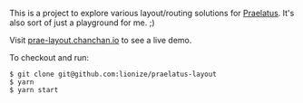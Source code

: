 This is a project to explore various layout/routing solutions for [Praelatus](https://github.com/praelatus/frontend). It's also sort of just a playground for me. ;)

Visit [prae-layout.chanchan.io](http://prae-layout.chanchan.io) to see a live demo.

To checkout and run:

```
$ git clone git@github.com:lionize/praelatus-layout
$ yarn
$ yarn start
```
